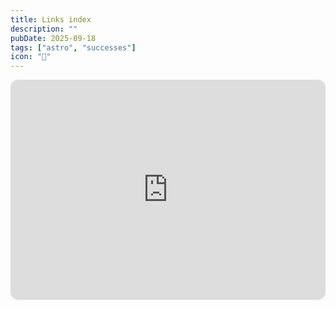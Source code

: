 ```yaml
---
title: Links index
description: ""
pubDate: 2025-09-18
tags: ["astro", "successes"]
icon: "🔗"
---
```

<iframe data-testid="embed-iframe" style="border-radius:12px" src="https://open.spotify.com/embed/track/7oaEjLP2dTJLJsITbAxTOz?utm_source=generator" width="100%" height="352" frameBorder="0" allowfullscreen="" allow="autoplay; clipboard-write; encrypted-media; fullscreen; picture-in-picture" loading="lazy"></iframe>